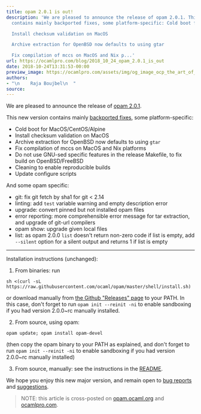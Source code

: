 ```yaml
---
title: opam 2.0.1 is out!
description: 'We are pleased to announce the release of opam 2.0.1. This new version
  contains mainly backported fixes, some platform-specific: Cold boot for MacOS/CentOS/Alpine

  Install checksum validation on MacOS

  Archive extraction for OpenBSD now defaults to using gtar

  Fix compilation of mccs on MacOS and Nix p...'
url: https://ocamlpro.com/blog/2018_10_24_opam_2.0.1_is_out
date: 2018-10-24T13:31:53-00:00
preview_image: https://ocamlpro.com/assets/img/og_image_ocp_the_art_of_prog.png
authors:
- "\n    Raja Boujbel\n  "
source:
---
```


<p>We are pleased to announce the release of <a href="https://github.com/ocaml/opam/releases/tag/2.0.1">opam 2.0.1</a>.</p>
<p>This new version contains mainly <a href="https://github.com/ocaml/opam/pull/3560">backported fixes</a>, some platform-specific:</p>
<ul>
<li>Cold boot for MacOS/CentOS/Alpine
</li>
<li>Install checksum validation on MacOS
</li>
<li>Archive extraction for OpenBSD now defaults to using <code>gtar</code>
</li>
<li>Fix compilation of mccs on MacOS and Nix platforms
</li>
<li>Do not use GNU-sed specific features in the release Makefile, to fix build on OpenBSD/FreeBSD
</li>
<li>Cleaning to enable reproducible builds
</li>
<li>Update configure scripts
</li>
</ul>
<p>And some opam specific:</p>
<ul>
<li>git: fix git fetch by sha1 for git &lt; 2.14
</li>
<li>linting: add <code>test</code> variable warning and empty description error
</li>
<li>upgrade: convert pinned but not installed opam files
</li>
<li>error reporting: more comprehensible error message for tar extraction, and upgrade of git-url compilers
</li>
<li>opam show: upgrade given local files
</li>
<li>list: as opam 2.0.0 <code>list</code> doesn't return non-zero code if list is empty, add <code>--silent</code> option for a silent output and returns 1 if list is empty
</li>
</ul>
<hr>
<p>Installation instructions (unchanged):</p>
<ol>
<li>From binaries: run
</li>
</ol>
<pre><code class="language-shell-session">sh &lt;(curl -sL https://raw.githubusercontent.com/ocaml/opam/master/shell/install.sh)
</code></pre>
<p>or download manually from <a href="https://github.com/ocaml/opam/releases/tag/2.0.1">the Github "Releases" page</a> to your PATH. In this case, don't forget to run <code>opam init --reinit -ni</code> to enable sandboxing if you had version 2.0.0~rc manually installed.</p>
<ol start="2">
<li>From source, using opam:
</li>
</ol>
<pre><code class="language-shell-session">opam update; opam install opam-devel
</code></pre>
<p>(then copy the opam binary to your PATH as explained, and don't forget to run <code>opam init --reinit -ni</code> to enable sandboxing if you had version 2.0.0~rc manually installed)</p>
<ol start="3">
<li>From source, manually: see the instructions in the <a href="https://github.com/ocaml/opam/tree/2.0.1#compiling-this-repo">README</a>.
</li>
</ol>
<p>We hope you enjoy this new major version, and remain open to <a href="https://github.com/ocaml/opam/issues">bug reports</a> and <a href="https://github.com/ocaml/opam/issues">suggestions</a>.</p>
<blockquote>
<p>NOTE: this article is cross-posted on <a href="https://opam.ocaml.org/blog/">opam.ocaml.org</a> and <a href="https://ocamlpro.com/blog">ocamlpro.com</a>.</p>
</blockquote>

